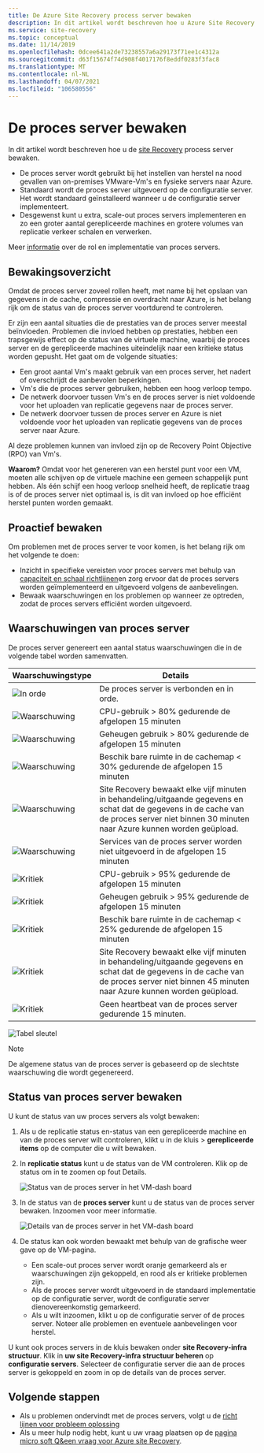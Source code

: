 ```yaml
---
title: De Azure Site Recovery process server bewaken
description: In dit artikel wordt beschreven hoe u Azure Site Recovery proces server bewaken die wordt gebruikt voor nood herstel van de virtuele VMware-machines/fysieke servers
ms.service: site-recovery
ms.topic: conceptual
ms.date: 11/14/2019
ms.openlocfilehash: 0dcee641a2de73238557a6a29173f71ee1c4312a
ms.sourcegitcommit: d63f15674f74d908f4017176f8eddf0283f3fac8
ms.translationtype: MT
ms.contentlocale: nl-NL
ms.lasthandoff: 04/07/2021
ms.locfileid: "106580556"
---
```

# <a name="monitor-the-process-server"></a>De proces server bewaken

In dit artikel wordt beschreven hoe u de [site Recovery](site-recovery-overview.md) process server bewaken.

- De proces server wordt gebruikt bij het instellen van herstel na nood gevallen van on-premises VMware-Vm's en fysieke servers naar Azure.
- Standaard wordt de proces server uitgevoerd op de configuratie server. Het wordt standaard geïnstalleerd wanneer u de configuratie server implementeert.
- Desgewenst kunt u extra, scale-out proces servers implementeren en zo een groter aantal gerepliceerde machines en grotere volumes van replicatie verkeer schalen en verwerken.

Meer [informatie](vmware-physical-azure-config-process-server-overview.md) over de rol en implementatie van proces servers.

## <a name="monitoring-overview"></a>Bewakingsoverzicht

Omdat de proces server zoveel rollen heeft, met name bij het opslaan van gegevens in de cache, compressie en overdracht naar Azure, is het belang rijk om de status van de proces server voortdurend te controleren.

Er zijn een aantal situaties die de prestaties van de proces server meestal beïnvloeden. Problemen die invloed hebben op prestaties, hebben een trapsgewijs effect op de status van de virtuele machine, waarbij de proces server en de gerepliceerde machines uiteindelijk naar een kritieke status worden gepusht. Het gaat om de volgende situaties:

- Een groot aantal Vm's maakt gebruik van een proces server, het nadert of overschrijdt de aanbevolen beperkingen.
- Vm's die de proces server gebruiken, hebben een hoog verloop tempo.
- De netwerk doorvoer tussen Vm's en de proces server is niet voldoende voor het uploaden van replicatie gegevens naar de proces server.
- De netwerk doorvoer tussen de proces server en Azure is niet voldoende voor het uploaden van replicatie gegevens van de proces server naar Azure.

Al deze problemen kunnen van invloed zijn op de Recovery Point Objective (RPO) van Vm's. 

**Waarom?** Omdat voor het genereren van een herstel punt voor een VM, moeten alle schijven op de virtuele machine een gemeen schappelijk punt hebben. Als één schijf een hoog verloop snelheid heeft, de replicatie traag is of de proces server niet optimaal is, is dit van invloed op hoe efficiënt herstel punten worden gemaakt.

## <a name="monitor-proactively"></a>Proactief bewaken

Om problemen met de proces server te voor komen, is het belang rijk om het volgende te doen:

- Inzicht in specifieke vereisten voor proces servers met behulp van [capaciteit en schaal richtlijnen](site-recovery-plan-capacity-vmware.md#capacity-considerations)en zorg ervoor dat de proces servers worden geïmplementeerd en uitgevoerd volgens de aanbevelingen.
- Bewaak waarschuwingen en los problemen op wanneer ze optreden, zodat de proces servers efficiënt worden uitgevoerd.


## <a name="process-server-alerts"></a>Waarschuwingen van proces server

De proces server genereert een aantal status waarschuwingen die in de volgende tabel worden samenvatten.

**Waarschuwingstype** | **Details**
--- | ---
![In orde][green] | De proces server is verbonden en in orde.
![Waarschuwing][yellow] | CPU-gebruik > 80% gedurende de afgelopen 15 minuten
![Waarschuwing][yellow] | Geheugen gebruik > 80% gedurende de afgelopen 15 minuten
![Waarschuwing][yellow] | Beschik bare ruimte in de cachemap < 30% gedurende de afgelopen 15 minuten
![Waarschuwing][yellow] | Site Recovery bewaakt elke vijf minuten in behandeling/uitgaande gegevens en schat dat de gegevens in de cache van de proces server niet binnen 30 minuten naar Azure kunnen worden geüpload.
![Waarschuwing][yellow] | Services van de proces server worden niet uitgevoerd in de afgelopen 15 minuten
![Kritiek][red] | CPU-gebruik > 95% gedurende de afgelopen 15 minuten
![Kritiek][red] | Geheugen gebruik > 95% gedurende de afgelopen 15 minuten
![Kritiek][red] | Beschik bare ruimte in de cachemap < 25% gedurende de afgelopen 15 minuten
![Kritiek][red] | Site Recovery bewaakt elke vijf minuten in behandeling/uitgaande gegevens en schat dat de gegevens in de cache van de proces server niet binnen 45 minuten naar Azure kunnen worden geüpload.
![Kritiek][red] | Geen heartbeat van de proces server gedurende 15 minuten.

![Tabel sleutel](./media/vmware-physical-azure-monitor-process-server/table-key.png)

> [!NOTE]
> De algemene status van de proces server is gebaseerd op de slechtste waarschuwing die wordt gegenereerd.



## <a name="monitor-process-server-health"></a>Status van proces server bewaken

U kunt de status van uw proces servers als volgt bewaken: 

1. Als u de replicatie status en-status van een gerepliceerde machine en van de proces server wilt controleren, klikt u in de kluis > **gerepliceerde items** op de computer die u wilt bewaken.
2. In **replicatie status** kunt u de status van de VM controleren. Klik op de status om in te zoomen op fout Details.

    ![Status van de proces server in het VM-dash board](./media/vmware-physical-azure-monitor-process-server/vm-ps-health.png)

4. In de status van de **proces server** kunt u de status van de proces server bewaken. Inzoomen voor meer informatie.

    ![Details van de proces server in het VM-dash board](./media/vmware-physical-azure-monitor-process-server/ps-summary.png)

5. De status kan ook worden bewaakt met behulp van de grafische weer gave op de VM-pagina.
    - Een scale-out proces server wordt oranje gemarkeerd als er waarschuwingen zijn gekoppeld, en rood als er kritieke problemen zijn. 
    - Als de proces server wordt uitgevoerd in de standaard implementatie op de configuratie server, wordt de configuratie server dienovereenkomstig gemarkeerd.
    - Als u wilt inzoomen, klikt u op de configuratie server of de proces server. Noteer alle problemen en eventuele aanbevelingen voor herstel.

U kunt ook proces servers in de kluis bewaken onder **site Recovery-infra structuur**. Klik in **uw site Recovery-infra structuur beheren** op **configuratie servers**. Selecteer de configuratie server die aan de proces server is gekoppeld en zoom in op de details van de proces server.


## <a name="next-steps"></a>Volgende stappen

- Als u problemen ondervindt met de proces servers, volgt u de [richt lijnen voor probleem oplossing](vmware-physical-azure-troubleshoot-process-server.md)
- Als u meer hulp nodig hebt, kunt u uw vraag plaatsen op de [pagina micro soft Q&een vraag voor Azure site Recovery](/answers/topics/azure-site-recovery.html). 

[green]: ./media/vmware-physical-azure-monitor-process-server/green.png
[yellow]: ./media/vmware-physical-azure-monitor-process-server/yellow.png
[red]: ./media/vmware-physical-azure-monitor-process-server/red.png
